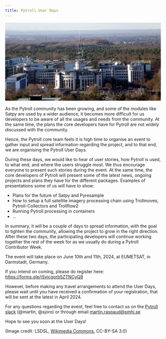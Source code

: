 ```yaml
---
title: Pytroll User Days
---
```


![EUMETSAT](assets/img/eumetsat.jpg)

As the Pytroll community has been growing, and some of the modules like
Satpy are used by a wider audience, it becomes more difficult for us
developers to be aware of all the usages and needs from the community.
At the same time, the plans the core developers have for Pytroll are not
widely discussed with the community.

Hence, the Pytroll core team feels it is high time to organise an event
to gather input and spread information regarding the project, and to
that end, we are organising the Pytroll User Days.

During these days, we would like to hear of user stories, how Pytroll is
used, to what end, and where the users struggle most. We thus encourage
everyone to present such stories during the event.
At the same time, the core developers of Pytroll will present some of
the latest news, ongoing projects and plans they have for the different
packages.
Examples of presentations some of us will have to show:

* Plans for the future of Satpy and Pyresample
* How to setup a full satellite imagery processing chain using
Trollmoves, Pytroll-Collectors and Trollflow2
* Running Pytroll processing in containers
* ...


In summary, it will be a couple of days to spread information, with the
goal to tighten the community, allowing the project to grow in the right
direction.
After these two days, the participating developers will continue working
together the rest of the week for as we usually do during a Pytroll
Contributor Week.

The event will take place on June 10th and 11th, 2024, at EUMETSAT, in
Darmstadt, Germany.

If you intend on coming, please do register here: https://forms.gle/jSvicgorb5ZTNCyQ8

However, before making any travel arrangements to attend the User Days,
please wait until you have received a confirmation of your registration,
that will be sent at the latest in April 2024.

For any questions regarding the event, feel free to contact us on the
[Pytroll slack](https://pytroll.slack.com) (@martin, @sjoro) or through email martin.raspaud@smhi.se

Hope to see you soon at the User Days!

(Image credit: LSDSL, <a href="https://commons.wikimedia.org/wiki/File:EUMETSAT.jpg">Wikimedia Commons</a>, CC-BY-SA 3.0)
